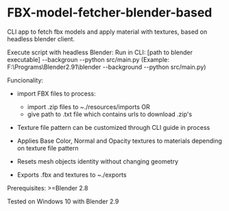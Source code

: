 # FBX-model-fetcher-blender-based
CLI app to fetch fbx models and apply material with textures, based on headless blender client.

Execute script with headless Blender:
  Run in CLI: [path to blender executable] --backgroun --python src/main.py
  (Example: F:\Programs\Blender2.91\blender --background --python src/main.py)

Funcionality:
  * import FBX files to process:
    * import .zip files to ~./resources/imports
    OR
    *  give path to .txt file which contains urls to download .zip's
    
  * Texture file pattern can be customized through CLI guide in process
  * Applies Base Color, Normal and Opacity textures to materials depending on texture file pattern
  * Resets mesh objects identity without changing geometry
  * Exports .fbx and textures to ~./exports

Prerequisites:
  <span>>=Blender 2.8</span>
  
Tested on Windows 10 with Blender 2.9

